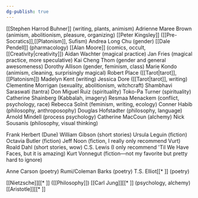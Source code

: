 ```yaml
---
dg-publish: true
---
```


[[Stephen Harrod Buhner]] (writing, plants, animism)
Adrienne Maree Brown (animism, abolitionism, pleasure, organizing)
[[Peter Kingsley]] ([[Pre-Socratics]],[[Platonism]], Sufism)
Andrea Long Chu (gender)
[[Dale Pendell]] (pharmacology)
[[Alan Moore]] (comics, occult, [[Creativity|creativity]])
Aidan Wachter (magical practice)
Jan Fries (magical practice, more speculative)
Kai Cheng Thom (gender and general awesomeness)
Dorothy Allison (gender, feminism, class)
Marie Kondo (animism, cleaning, surprisingly magical)
Robert Place ([[Tarot|tarot]], [[Platonism]])
Madelyn Kent (writing)
Jessica Dore ([[Tarot|tarot]], writing)
Clementine Morrigan (sexuality, abolitionism, witchcraft)
Shambhavi Saraswati (tantra)
Don Miguel Ruiz (spirituality)
Toko-Pa Turner (spirituality)
Catherine Shainberg (Kabbalah, imagery)
Resmaa Menackem (conflict, psychology, race)
Rebecca Solnit (feminism, writing, ecology)
Conner Habib (philosophy, anthroposophy)
Douglas Hofstadter (philosophy, language)
Arnold Mindell (process psychology)
Catherine MacCoun (alchemy)
Nick Sousanis (philosophy, visual thinking)

Frank Herbert (Dune)
William Gibson (short stories)
Ursula Leguin (fiction)
Octavia Butler (fiction)
Jeff Noon (fiction, I really only recommend Vurt)
Roald Dahl (short stories, wow)
C.S. Lewis (I only recommend 'Til We Have Faces, but it is amazing)
Kurt Vonnegut (fiction—not my favorite but pretty hard to ignore)

Anne Carson (poetry)
Rumi/Coleman Barks (poetry)
T.S. Elliot[[* ]] (poetry)

[[Nietzsche]][[* ]] ([[Philosophy]])
[[Carl Jung]][[* ]] (psychology, alchemy)
[[Aristotle]][[* ]]


